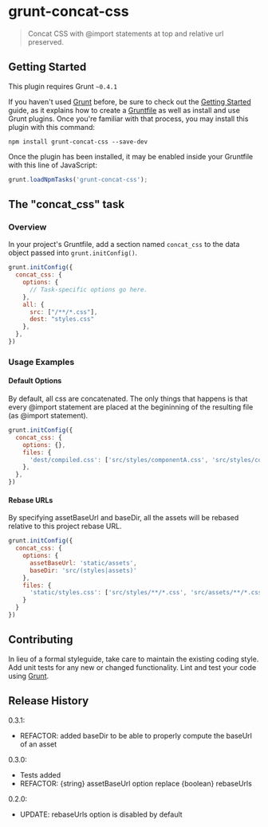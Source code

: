 # grunt-concat-css

> Concat CSS with @import statements at top and relative url preserved.

## Getting Started
This plugin requires Grunt `~0.4.1`

If you haven't used [Grunt](http://gruntjs.com/) before, be sure to check out the [Getting Started](http://gruntjs.com/getting-started) guide, as it explains how to create a [Gruntfile](http://gruntjs.com/sample-gruntfile) as well as install and use Grunt plugins. Once you're familiar with that process, you may install this plugin with this command:

```shell
npm install grunt-concat-css --save-dev
```

Once the plugin has been installed, it may be enabled inside your Gruntfile with this line of JavaScript:

```js
grunt.loadNpmTasks('grunt-concat-css');
```

## The "concat_css" task

### Overview
In your project's Gruntfile, add a section named `concat_css` to the data object passed into `grunt.initConfig()`.

```js
grunt.initConfig({
  concat_css: {
    options: {
      // Task-specific options go here.
    },
    all: {
      src: ["/**/*.css"],
      dest: "styles.css"
    },
  },
})
```

### Usage Examples

#### Default Options
By default, all css are concatenated. The only things that happens is that every @import statement are placed at the begininning of the resulting file (as @import statement).

```js
grunt.initConfig({
  concat_css: {
    options: {},
    files: {
      'dest/compiled.css': ['src/styles/componentA.css', 'src/styles/componentB.css'],
    },
  },
})
```

#### Rebase URLs
By specifying assetBaseUrl and baseDir, all the assets will be rebased relative to this project rebase URL.

```js
grunt.initConfig({
  concat_css: {
    options: {
      assetBaseUrl: 'static/assets',
      baseDir: 'src/(styles|assets)'
    },
    files: {
      'static/styles.css': ['src/styles/**/*.css', 'src/assets/**/*.css']
    }
  }
})
```

## Contributing
In lieu of a formal styleguide, take care to maintain the existing coding style. Add unit tests for any new or changed functionality. Lint and test your code using [Grunt](http://gruntjs.com/).

## Release History

0.3.1:
- REFACTOR: added baseDir to be able to properly compute the baseUrl of an asset

0.3.0: 
- Tests added
- REFACTOR: {string} assetBaseUrl option replace {boolean} rebaseUrls

0.2.0:
- UPDATE: rebaseUrls option is disabled by default
